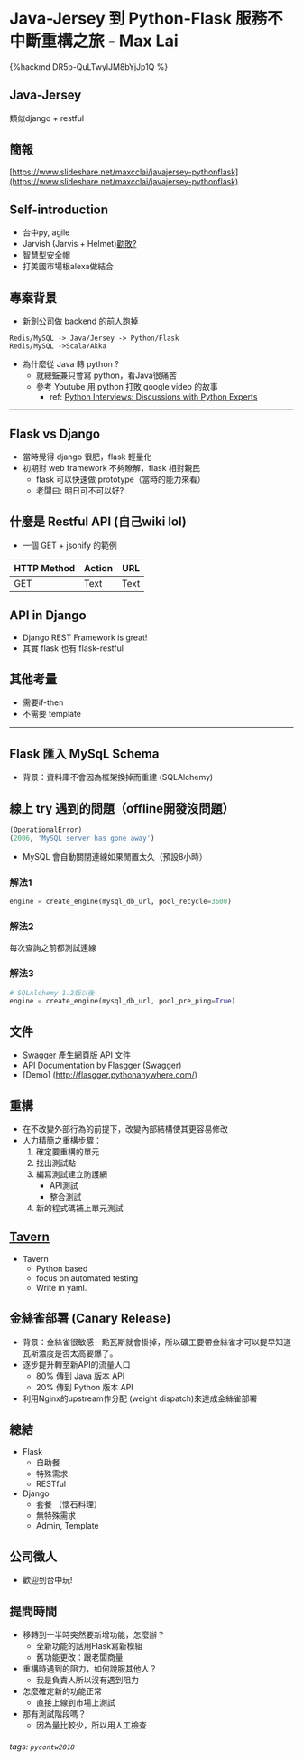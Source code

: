 # Java-Jersey 到 Python-Flask 服務不中斷重構之旅 - Max Lai

{%hackmd DR5p-QuLTwylJM8bYjJp1Q %}

## Java-Jersey
類似django + restful

## 簡報
[https://www.slideshare.net/maxcclai/javajersey-pythonflask](https://www.slideshare.net/maxcclai/javajersey-pythonflask)

## Self-introduction
- 台中py, agile
- Jarvish (Jarvis + Helmet)[勸敗?](https://secure.newegg.com.tw/item?itemid=654349&categoryid=473&StoreID=7&utm_campaign=TDG_ShoppingAdsLow&utm_source=TDG_Google&utm_medium=TDG_ShoppingAdsLow)
- 智慧型安全帽
- 打美國市場根alexa做結合


## 專案背景
- 新創公司做 backend 的前人跑掉

```
Redis/MySQL -> Java/Jersey -> Python/Flask
Redis/MySQL ->Scala/Akka
```

- 為什麼從 Java 轉 python ?
  - 就總~~監~~兼只會寫 python，看Java很痛苦
  - 參考 Youtube 用 python 打敗 google video 的故事
      - ref: [Python Interviews: Discussions with Python Experts](https://www.amazon.com/Python-Interviews-Discussions-prolific-programmers/dp/1788399080)

---

## Flask vs Django
- 當時覺得 django 很肥，flask 輕量化
- 初期對 web framework 不夠瞭解，flask 相對親民
  - flask 可以快速做 prototype（當時的能力來看）
  - 老闆曰: 明日可不可以好?

## 什麼是 Restful API (自己wiki lol)

- 一個 GET + jsonify 的範例

| HTTP Method | Action | URL |
| -------- | -------- | -------- |
| GET     | Text     | Text     |

## API in Django

* Django REST Framework is great!
* 其實 flask 也有 flask-restful

## 其他考量

- 需要if-then
- 不需要 template

----

## Flask 匯入 MySqL Schema
- 背景：資料庫不會因為框架換掉而重建 (SQLAlchemy)

## 線上 try 遇到的問題（offline開發沒問題）
```python
(OperationalError)
(2006, 'MySQL server has gone away')
```
- MySQL 會自動關閉連線如果閒置太久（預設8小時）

### 解法1
```python
engine = create_engine(mysql_db_url, pool_recycle=3600)
```
### 解法2
每次查詢之前都測試連線
### 解法3
```python
# SQLAlchemy 1.2版以後
engine = create_engine(mysql_db_url, pool_pre_ping=True)
```

## 文件
- [Swagger](https://swagger.io/) 產生網頁版 API 文件
- API Documentation by Flasgger (Swagger)
- [Demo] (http://flasgger.pythonanywhere.com/)

## 重構
- 在不改變外部行為的前提下，改變內部結構使其更容易修改
- 人力精簡之重構步驟：
    1. 確定要重構的單元
    2. 找出測試點
    3. 編寫測試建立防護網
        - API測試
        - 整合測試
    4. 新的程式碼補上單元測試 
    
## [Tavern](https://taverntesting.github.io/)
- Tavern
    - Python based
    - focus on automated testing
    - Write in yaml.

## 金絲雀部署 (Canary Release)
- 背景：金絲雀很敏感一點瓦斯就會掛掉，所以礦工要帶金絲雀才可以提早知道瓦斯濃度是否太高要爆了。
- 逐步提升轉至新API的流量人口
    - 80% 傳到 Java 版本 API
    - 20% 傳到 Python 版本 API
- 利用Nginx的upstream作分配 (weight dispatch)來達成金絲雀部署

## 總結

- Flask
    - 自助餐
    - 特殊需求
    - RESTful
- Django
    - 套餐 （懷石料理）
    - 無特殊需求
    - Admin, Template

## 公司徵人
- 歡迎到台中玩!

## 提問時間

- 移轉到一半時突然要新增功能，怎麼辦？
    - 全新功能的話用Flask寫新模組
    - 舊功能更改：跟老闆商量
- 重構時遇到的阻力，如何說服其他人？
    - 我是負責人所以沒有遇到阻力
- 怎麼確定新的功能正常
    - 直接上線到市場上測試
- 那有測試階段嗎？
    - 因為量比較少，所以用人工檢查

###### tags: `pycontw2018`
